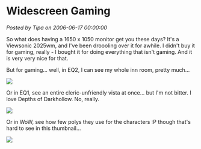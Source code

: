 # Widescreen Gaming

*Posted by Tipa on 2006-06-17 00:00:00*

So what does having a 1650 x 1050 monitor get you these days? It's a Viewsonic 2025wm, and I've been droooling over it for awhile. I didn't buy it for gaming, really - I bought it for doing everything that isn't gaming. And it is very very nice for that.



But for gaming... well, in EQ2, I can see my whole inn room, pretty much...



![](../../../images/eq2-inn.jpg)



Or in EQ1, see an entire cleric-unfriendly vista at once... but I'm not bitter. I love Depths of Darkhollow. No, really.



![](../../../images/eq-undershore.jpg)



Or in WoW, see how few polys they use for the characters :P though that's hard to see in this thumbnail...



![](../../../images/wow-org2.jpg)




